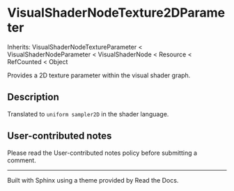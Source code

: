 # VisualShaderNodeTexture2DParameter

Inherits: VisualShaderNodeTextureParameter < VisualShaderNodeParameter <
VisualShaderNode < Resource < RefCounted < Object

Provides a 2D texture parameter within the visual shader graph.

## Description

Translated to `uniform sampler2D` in the shader language.

## User-contributed notes

Please read the User-contributed notes policy before submitting a comment.

* * *

Built with Sphinx using a theme provided by Read the Docs.

